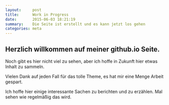 ```yaml
---
layout:     post
title:      Work in Progress
date:       2015-06-03 18:21:19
summary:    Die Seite ist erstellt und es kann jetzt los gehen
categories: meta
---
```


## Herzlich willkommen auf meiner github.io Seite.

Noch gibt es hier nicht viel zu sehen, aber ich hoffe in Zukunft hier etwas Inhalt zu sammeln.

Vielen Dank auf jeden Fall für das tolle Theme, es hat mir eine Menge Arbeit gespart.

Ich hoffe hier einige interessante Sachen zu berichten und zu erzählen. Mal sehen wie regelmäßig das wird.
